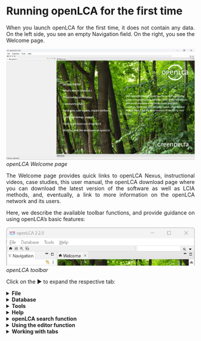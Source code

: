 # Running openLCA for the first time

<div style='text-align: justify;'>

When you launch openLCA for the first time, it does not contain any data. On the left side, you see an empty Navigation field. On the right, you see the Welcome page.

![](./media/openlca_2_home.png)
_openLCA Welcome page_

The Welcome page provides quick links to openLCA Nexus, instructional videos, case studies, this user manual, the openLCA download page where you can download the latest version of the software as well as LCIA methods, and, eventually, a link to more information on the openLCA network and its users.

Here, we describe the available toolbar functions, and provide guidance on using openLCA’s basic features:

![](./media/toolbar_short.png)
_openLCA toolbar_

Click on the &#x25B6; to expand the respective tab:

<details>
<summary><b>File</b></summary>

The following options are available under **File**:

-   **Save / Save As... / Save All:** This option saves the work that is currently opened in the editor tabs. Unsaved tabs will be not included in the calculations that will be performed.

-   **Close / Close All:** This option closes the current/all windows opened in the editor.

-   **Preferences:** Under preferences, you can customize openLCA upon your needs. Here, you can find settings as memory allocation for openLCA, and language selection.

    -   **Collaboration:** Here, you can select your preferred configurations for working with the collaboration server. 

		- _Check referenced changes_: if this is checked, openLCA will scan - after selecting datasets for a commit - the database for changes in datasets that are referenced by the selected datasets and suggests to also commit them. E.g. if you want to commit a process dataset, and you have added a newly created flow to the input table, the flow is considered a referenced change.

		- _Enable comments_: if this is checked, openLCA loads comments that were added to data sets on the LCA Collaboration Server and displays them in the model editors.
	
			![](./media/settings_collaboration.png)  
			_Preferences Collaboration_

		More information about the Collaboration Server can be found in the respective [chapter](./collaboserver.md).
	 
	 -  **Configuration:** Here you can choose among eleven available languages (Arabic, Bulgarian, Catalan, Chinese, English, French, German, Italian, Portuguese, Spanish or Turkish). You can also select the maximum memory usage (see [chapter](./installation/memory.md)).
	 
		![](./media/settings_configuration.png)  
		
		_Preferences Configuration_
		
		- **Graphical editor theme:** You can change now the theme for the model graph and Sankey diagram namely: Dark, Light, Nord Dark, Nord Light, Poimandres. However, to access the dark mode for the whole application, you need to select it on your operating system.
		
		![](./media/editor_theme.png)  
		
		- **Reset window layout:** Furthermore, you can reset your window settings if you encounter a bug or if you find yourself lost with the number of open windows.
				
		- **Download calculation libraries:** This option allows you to integrate fast calculation libraries for openLCA. This function is still developed currently.
	
		_**Note**_: You need to restart openLCA to activate configuration changes.         
	
		   
	- **Experimental features:** These features are still in development, but you can already access them by checking this box. We welcome any feedback to further refine them. Here you can activate the novel social impact assessment feature.
		
		![](./media/settings_experimental_features.png)  
		_Preferences Experimental Features_

    - **Import/Export:** Here you can change the ILCD Network settings (currently under development).

    - **Logging:** Here you can set what information should be written in openLCA's log file. You can also keep the log file opened permanently if you want.

    - **Number format:** If you are not a fan of the six-decimal display format, you can modify it here. This setting will not affect calculation results and it is just for your convenience, adjusting the format in the user interface. 
	
	In case you made a mistake here, "Restore Defaults" will always bring you back to the default settings.
	
- **Import:** See section "[Importing and combining databases](./databases/importing_and_combining_databases.md)"

- **Export:** See section "[Exporting data](./databases/exporting_databases.md)"
	
- **Exit:** This option closes openLCA, as well as clicking on the small cross at the right corner of openLCA.


</details>

<details>
<summary><b>Database</b></summary>

_**Note**_: Almost all the functions described here can also be accessed via right click with mouse on the navigation panel.

The following options are available under "**Database**" when a database is opened:

-   **New Database**: For creating a new database, see section "[Creating a new empty database](./databases/create_database.md)" for details.
It is also
    possible to activate the "New Database" function by right-clicking the
    navigation window.

-   **Restore Database:** For restoring a database, see section "[Restoring a database](./databases/restore_database.md)" for details. 

-   **Backup Database:** Copy the database into an archive file to save it.

-   **Validate:** Checks the database about inconsistencies and creates a validation report.

-   **Copy:** Creates a copy of the active database.

-   **Rename:** Renames the active database.

-   **Delete Database:** Deletes the active database from openLCA. Please note, this action is irreversible!

-   **Close Database:** Closes the active database. Alternatively, opening another database will automatically close the active one.

-   **Check linking properties:** Performs a comprehensive provider check on the active database and displays the results in a table. It will show if processes lack a default provider, whether product or waste flows exist with multiple providers, if and which product flows have multiple providers and identifies provider linking options that are uncritical with the active database.

-   **Properties:** Shows the database's location on the computer and the type of the database.

-   **Compress database:** This function will remove deleted datasets from the active database freeing up space in the database. 
	
-	**Contents:** Under the two tabs, "_flows_" and "_processes_" are available. Clicking on them shows a list of all the flows or all the processes within the database. This option allows you to filter all flows using the CAS number or chemical formula.

</details>


<details>
<summary><b>Tools</b></summary>

The following options are available under "**Tools**":

![](./media/options_under_tools.png)  
_Options under Tools_

- **Show views**

The following options are available after clicking on "**Show views**" and "**Other**":

![](./media/settings_tools_show_views.png)  
_Options under **Show views, Other**_

- **_General_**

	- _Console:_ Displays the log file
	- _Minimap:_ Not available, a relict from creating openLCA with eclipse
	- _Outline:_ Displays a list of all the processes of a product system, including all its background processes. It is only applicable after you’ve created a product system. Open the product system’s Model Graph (tab) and choose the "Outline" option from "Views". The outline allows you to choose the processes you wish to show or hide from the Model Graph.
	- _Palette:_ Not available, a relict from creating openLCA with eclipse (don't worry)
	- _Properties:_ Not available, a relict from creating openLCA with eclipse (don't worry)

- **_Other_**

	- _Commit History:_ Shows the commit history of the synchronization with the
    collaboration server, see section "[Link with Collaboration Server](./collaboserver.md)".
	- _Compare with repository:_ Shows the comparison with the
    collaboration server, see section "[Link with Collaboration Server](./collaboserver.md)".
	- _Navigation:_ The Navigation window displays the databases you have imported
    into openLCA and all the data sets they include.

- **Developer Tools:** 

    -   _SQL_: A tool that can be used to carry out SQL queries in openLCA.
    -   _Console_: The console tool is the live feed of our program with the same content as our log-file.
    -   _Python_: openLCA supports the possibility to run Python programs directly in openLCA. With this feature, you can automate calculations in openLCA, write your own data imports or exports, perform sensitivity analysis calculations by varying parameter values, and much more.
    -   _IPC Server_: Inter-Process Communication is a platform-independent data exchange interface via _HTTP_. _IPC_ Server allows running openLCA services via Python’s standard library

	However, to run the scripts use the respective button (green arrow) in the tool bar.

- **Bulk-replace:** It is a tool that allows the replacement of a flow or product
    provider with another flow or provider. To find out more details on bulk-replace see "[Using mapping files in openLCA](../database/mapping_validation.md)" chapter.
	
- **Flow mapping (experimental):** Still under development but already available for you!

- **Library export (experimental):** Still under development but already available for you!

- **Get EPDs from EC3:** With openLCA 2 it is now possible to download or download EPDs from EC3 (Embodied Carbon in Construction Calculator) by [Building Transparency](<https://www.buildingtransparency.org/>). This requires access to the Building Transparancy server. Also an upload is possible.

- **Formula interpreter:** Use this interpreter to check if your formulas are correct. More information on the interpreter is accessible by opening the formula interpreter and typing "help" in the command line.

	![](./media/formula_interpreter.png)  
	_openLCA Formula Interpreter_


</details>

<details>
<summary><b>Help</b></summary>

Under "Help" you can find information on the openLCA copyright and openLCA log file as well as a link to this user manual and other free resources. 

</details>

<details>
<summary><b>openLCA search function</b></summary>

On the top-right corner of the page, the "Search" function allows you to search for keywords in openLCA (e.g. name of flows, processes, social indicators, currencies, etc.). You can search across all sections or specify specific areas. In openLCA 2, you can also search for datasets within accessible repositories on the collaboration server and import them into the local working database.

![](./media/search.png)  
_Search function in openLCA_  

When you search for a term, you can even filter the results:

![](./media/search_function_filter.png)  
_Filtering after using the search function in openLCA_  

</details>

<details>
<summary><b>Using the editor function</b></summary>

As displayed, there is a small icon with two yellow arrows on the on the top-right corner of the navigation. This is the "Link with the editor" function and can be active (light blue highlight) or deactived (no highlight). If the option is activated, the flows/processes/product systems being opened in the main window of openLCA (editor) will be opened in the navigation panel. If it is deactivated, the currently opened flow/process/product system will not be opened in the navigation. 

![](./media/editor_link.png)  
_Activated "Link with Editor" option_

This option is helpfful if you are looking for a flows/processes/product systems in a database with the option activated it will automatically open the respective folder structure in the navigation panel. Once found, you can deactivate the option again.

Moreover, if you click on the three dots next to the editor you will also find the "Refresh" function. It refreshes the "Navigator". For example, when creating data sets in a Python script or via the IPC server, they won't show up in the "Navigator" if you do not refresh it.

</details>

<details>
<summary><b>Working with tabs</b></summary>

In openLCA 2, every new window is organized as a tab next to the welcome one within the main window. Right-clicking on a tab provides different management options, improving the user-friendliness of openLCA.

![](./media/tabs_click_right.png)  
_Right-clicking a tab_

Tabs can be detached and moved around on the screen. By dragging and dropping a detached tab next to an existing tab in openLCA, you can reverse the detachment. This feature allows you to run openLCA in a single-window and multi-window mode, particularly beneficial when working with multiple screens.

To show two tabs either underneath or next to each other, drag one tab till a double line appears on your screen.  

![](./media/drag.png)
_Placing tabs underneath or next to each other_  

**_Note:_** An asterisk "*" in front of the tab's name indicates that the data of your tab is
not saved and therefore an older state of this tab will be included in any calculation. 

_**Note**_: If you are unhappy with your choice of tabs and windows, you can always reset them under File → Preferences → Configuration → Reset Window. 

</details>


</div>
